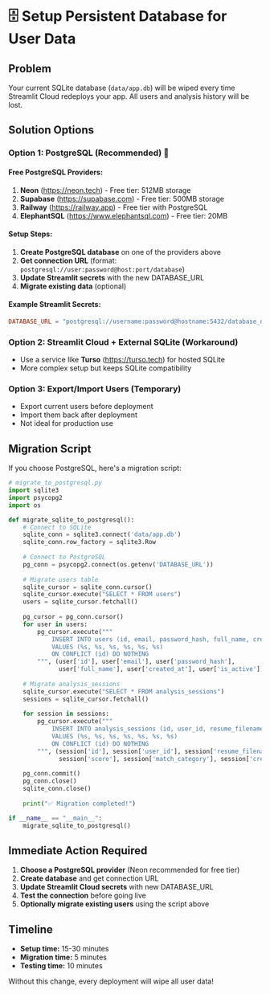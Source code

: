 # 🗄️ Setup Persistent Database for User Data

## Problem
Your current SQLite database (`data/app.db`) will be wiped every time Streamlit Cloud redeploys your app. All users and analysis history will be lost.

## Solution Options

### Option 1: PostgreSQL (Recommended) 🌟

#### Free PostgreSQL Providers:
1. **Neon** (https://neon.tech) - Free tier: 512MB storage
2. **Supabase** (https://supabase.com) - Free tier: 500MB storage  
3. **Railway** (https://railway.app) - Free tier with PostgreSQL
4. **ElephantSQL** (https://www.elephantsql.com) - Free tier: 20MB

#### Setup Steps:
1. **Create PostgreSQL database** on one of the providers above
2. **Get connection URL** (format: `postgresql://user:password@host:port/database`)
3. **Update Streamlit secrets** with the new DATABASE_URL
4. **Migrate existing data** (optional)

#### Example Streamlit Secrets:
```toml
DATABASE_URL = "postgresql://username:password@hostname:5432/database_name"
```

### Option 2: Streamlit Cloud + External SQLite (Workaround)
- Use a service like **Turso** (https://turso.tech) for hosted SQLite
- More complex setup but keeps SQLite compatibility

### Option 3: Export/Import Users (Temporary)
- Export current users before deployment
- Import them back after deployment
- Not ideal for production use

## Migration Script

If you choose PostgreSQL, here's a migration script:

```python
# migrate_to_postgresql.py
import sqlite3
import psycopg2
import os

def migrate_sqlite_to_postgresql():
    # Connect to SQLite
    sqlite_conn = sqlite3.connect('data/app.db')
    sqlite_conn.row_factory = sqlite3.Row
    
    # Connect to PostgreSQL
    pg_conn = psycopg2.connect(os.getenv('DATABASE_URL'))
    
    # Migrate users table
    sqlite_cursor = sqlite_conn.cursor()
    sqlite_cursor.execute("SELECT * FROM users")
    users = sqlite_cursor.fetchall()
    
    pg_cursor = pg_conn.cursor()
    for user in users:
        pg_cursor.execute("""
            INSERT INTO users (id, email, password_hash, full_name, created_at, is_active)
            VALUES (%s, %s, %s, %s, %s, %s)
            ON CONFLICT (id) DO NOTHING
        """, (user['id'], user['email'], user['password_hash'], 
              user['full_name'], user['created_at'], user['is_active']))
    
    # Migrate analysis_sessions
    sqlite_cursor.execute("SELECT * FROM analysis_sessions")
    sessions = sqlite_cursor.fetchall()
    
    for session in sessions:
        pg_cursor.execute("""
            INSERT INTO analysis_sessions (id, user_id, resume_filename, score, match_category, created_at, analysis_result)
            VALUES (%s, %s, %s, %s, %s, %s, %s)
            ON CONFLICT (id) DO NOTHING
        """, (session['id'], session['user_id'], session['resume_filename'],
              session['score'], session['match_category'], session['created_at'], session['analysis_result']))
    
    pg_conn.commit()
    pg_conn.close()
    sqlite_conn.close()
    
    print("✅ Migration completed!")

if __name__ == "__main__":
    migrate_sqlite_to_postgresql()
```

## Immediate Action Required

1. **Choose a PostgreSQL provider** (Neon recommended for free tier)
2. **Create database** and get connection URL
3. **Update Streamlit Cloud secrets** with new DATABASE_URL
4. **Test the connection** before going live
5. **Optionally migrate existing users** using the script above

## Timeline
- **Setup time:** 15-30 minutes
- **Migration time:** 5 minutes
- **Testing time:** 10 minutes

Without this change, every deployment will wipe all user data!